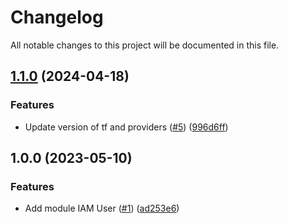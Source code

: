 # Changelog

All notable changes to this project will be documented in this file.

## [1.1.0](https://github.com/cloud-labs-infra/terraform-huaweicloud-iam-user/compare/v1.0.0...v1.1.0) (2024-04-18)


### Features

* Update version of tf and providers ([#5](https://github.com/cloud-labs-infra/terraform-huaweicloud-iam-user/issues/5)) ([996d6ff](https://github.com/cloud-labs-infra/terraform-huaweicloud-iam-user/commit/996d6ffd93829c4ab5799ed14f972aa57b0cefe5))

## 1.0.0 (2023-05-10)


### Features

* Add module IAM User ([#1](https://github.com/cloud-labs-infra/terraform-huaweicloud-iam-user/issues/1)) ([ad253e6](https://github.com/cloud-labs-infra/terraform-huaweicloud-iam-user/commit/ad253e64ef21e708604342d034851330ded50226))
